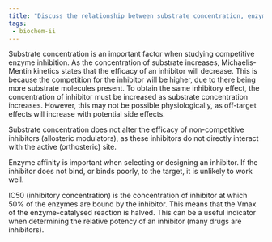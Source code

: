 ```yaml
---
title: "Discuss the relationship between substrate concentration, enzyme affinity, and IC50 values. How does substrate concentration impact the observed IC50 value in enzyme inhibition studies? "
tags:
 - biochem-ii
---
```

Substrate concentration is an important factor when studying competitive enzyme inhibition. As the concentration of substrate increases, Michaelis-Mentin kinetics states that the efficacy of an inhibitor will decrease. This is because the competition for the inhibitor will be higher, due to there being more substrate molecules present. To obtain the same inhibitory effect, the concentration of inhibitor must be increased as substrate concentration increases. However, this may not be possible physiologically, as off-target effects will increase with potential side effects.  

Substrate concentration does not alter the efficacy of non-competitive inhibitors (allosteric modulators), as these inhibitors do not directly interact with the active (orthosteric) site.  

Enzyme affinity is important when selecting or designing an inhibitor. If the inhibitor does not bind, or binds poorly, to the target, it is unlikely to work well.  

IC50 (inhibitory concentration) is the concentration of inhibitor at which 50% of the enzymes are bound by the inhibitor. This means that the Vmax of the enzyme-catalysed reaction is halved. This can be a useful indicator when determining the relative potency of an inhibitor (many drugs are inhibitors).  
